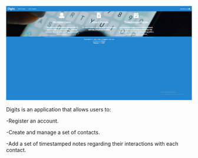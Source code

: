<img src="doc/landing.png" alt="landing page">

Digits is an application that allows users to:

-Register an account.

-Create and manage a set of contacts.

-Add a set of timestamped notes regarding their interactions with each contact.


